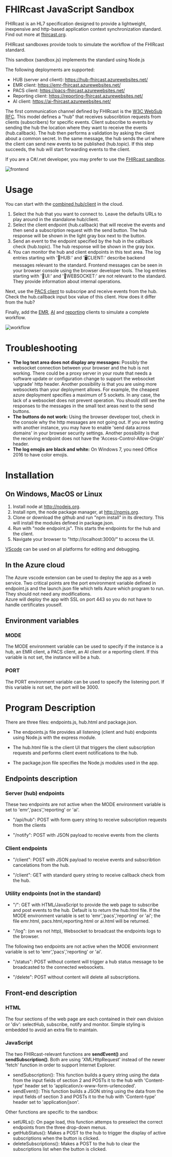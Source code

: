 # FHIRcast JavaScript Sandbox
FHIRcast is an HL7 specification designed to provide a lightweight, inexpensive and http-based application context synchronization standard. Find out more at [fhircast.org](https://fhircast.org).

FHIRcast sandboxes provide tools to simulate the workflow of the FHIRcast standard.

This sandbox (sandbox.js) implements the standard using Node.js

The following deployments are supported:

* HUB (server and client): https://hub-fhircast.azurewebsites.net/
* EMR client: https://emr-fhircast.azurewebsites.net/
* PACS client: https://pacs-fhircast.azurewebsites.net/
* Reporting client: https://reporting-fhircast.azurewebsites.net/
* AI client: https://ai-fhircast.azurewebsites.net/


The first communication channel defined by FHIRcast is the [W3C WebSub RFC](https://www.w3.org/TR/websub/).  This model defines a "hub" that receives subscribtion requests from clients (subscribers) for specific events.  Client subscribe to events by sending the hub the location where they want to receive the events (hub.callback). The hub then performs a validation by asking the client about a common secret. In the same message, the hub sends the url where the client can send new events to be published (hub.topic).  If this step succeeds, the hub will start forwarding events to the client.

If you are a C#/.net developer, you may prefer to use the [FHIRcast sandbox](https://github.com/fhircast/sandbox).

![frontend](frontend.png)


# Usage
You can start with the [combined hub/client](https://hub-fhircast.azurewebsites.net/) in the cloud.
1. Select the hub that you want to connect to.  Leave the defaults URLs to play around in the standalone hub/client.
2. Select the client endpoint (hub.callback) that will receive the events and then send a subscription request with the send button.  The hub response will be shown in the light gray box next to the button.
3. Send an event to the endpoint specified by the hub in the callback check (hub.topic). The hub response will be shown in the gray box.
4. You can monitor the hub and client endpoints in this text area. The log entries starting with '📡HUB:' and '🖥️CLIENT:' describe backend messages relevant to the standard.  Frontend messages can be seen in your browser console using the browser developer tools. The log entries starting with '🔧UI:' and '🚀WEBSOCKET:' are not relevant to the standard.  They provide information about internal operations.  
  
Next, use the [PACS client](https://pacs-fhircast.azurewebsites.net/)  to subscripe and receive events from the hub.  Check the hub.callback input box value of this client.  How does it differ from the hub?

Finally, add the [EMR](https://emr-fhircast.azurewebsites.net/), [AI](https://ai-fhircast.azurewebsites.net/)  and [reporting](https://reporting-fhircast.azurewebsites.net/) clients to simulate a complete workflow.

![workflow](workflow.png)

# Troubleshooting
* **The log text area does not display any messages:**  Possibly the websocket connection between your browser and the hub is not working.  There could be a proxy server in your route that needs a software update or configuration change to support the websocket 'upgrade' http header.  Another possibility is that you are using more websockets than your deployment allows.  For example, the cheapest azure deployment specifies a maximum of 5 sockets.  In any case, the lack of a websocket does not prevent operation.  You should still see the responses to the messages in the small text areas next to the send buttons.
* **The buttons do not work:** Using the browser developer tool, check in the console why the http messages are not going out.  If you are testing with another instance, you may have to enable 'send data across domains' in your browser security settings. Another possibility is that the receiving endpoint does not have the 'Access-Control-Allow-Origin' header. 
* **The log emojis are black and white:**  On Windows 7, you need Office 2016 to have color emojis.


# Installation
## On Windows, MacOS or Linux
1. Install node at http://nodejs.org.
2. Install npm, the node package manager, at http://npmjs.org.
3. Clone or download the github and run "npm install" in its directory.  This will install the modules defined in package.json.
4. Run with "node endpoint.js".  This starts the endpoints for the hub and the client.
5. Navigate your browser to "http://localhost:3000/" to access the UI.


[VScode](https://code.visualstudio.com/) can be used on all platforms for editing and debugging.

## In the Azure cloud

The Azure vscode extension can be used to deploy the app as a web service.  Two critical points are the port environment variable defined in endpoint.js and the launch.json file which tells Azure which program to run. They should not need any modifications.  
Azure will deploy the app with SSL on port 443 so you do not have to handle certificates youself. 

## Environment variables
### MODE
The MODE environment variable can be used to specify if the instance is a hub, an EMR client, a PACS client, an AI client or a reporting client.  If this variable is not set, the instance will be a hub.

### PORT
The PORT environment variable can be used to specify the listening port.  If this variable is not set, the port will be 3000.

# Program Description

There are three files:  endpoints.js, hub.html and package.json.

* The endpoints.js file provides all listening (client and hub) endpoints using Node.js with the express module.  

* The hub.html file is the client UI that triggers the client subscription requests and performs client event notifications to the hub.

* The package.json file specifies the Node.js modules used in the app.
  

## Endpoints description
### Server (hub) endpoints
These two endpoints are not active when the MODE environment variable is set to 'emr','pacs','reporting' or 'ai'.
* "/api/hub": POST with form query string to receive subscription requests from the clients
 
* "/notify": POST with JSON payload to receive events from the clients 

### Client endpoints

* "/client": POST with JSON payload to receive events and subscribtion cancelations from the hub.

* "/client": GET with standard query string to receive callback check from the hub. 

### Utility endpoints (not in the standard)

* "/": GET with HTML/JavaScript to provide the web page to subscribe and post events to the hub.  Default is to return the hub.html file.  If the MODE environment variable is set to 'emr','pacs','reporting' or 'ai'; the file emr.html, pacs.html,reporting.html or ai.html will be returned.

* "/log": (on ws not http), Websocket to broadcast the endpoints logs to the browser.

The following two endpoints are not active when the MODE environment variable is set to 'emr','pacs','reporting' or 'ai'.

* "/status":  POST without content will trigger a hub status message to be broadcasted to the connected websockets.

* "/delete":  POST without content will delete all subscriptions.


## Front-end description

### HTML
The four sections of the web page are each contained in their own division or 'div':  selectHub, subscribe, notify and monitor. Simple styling is embedded to avoid an extra file to maintain.

### JavaScript
The two FHIRcast-relevant functions are **sendEvent()** and **sendSubscription()**.  Both are using 'XMLHttpRequest' instead of the newer 'fetch' function in order to support Internet Explorer.
* sendSubscription():  This function builds a query string using the data from the input fields of section 2 and POSTs it to the hub with 'Content-type' header set to 'application/x-www-form-urlencoded'.
* sendEvent():  This function builds a JSON string using the data from the input fields of section 3 and POSTs it to the hub with 'Content-type' header set to 'application/json'.


Other functions are specific to the sandbox:
* setURLs(): On page load, this function attemps to preselect the correct endpoints from the three drop-down menus.  
* getHubStatus(): Makes a POST to the hub to trigger the display of active subscriptions when the button is clicked.
* deleteSubscriptions(): Makes a POST to the hub to clear the subscriptions list when the button is clicked.